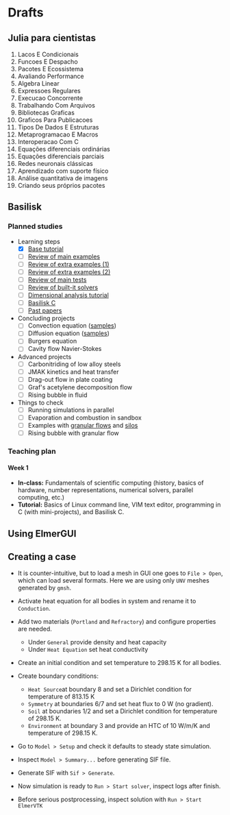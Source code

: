 # Drafts

## Julia para cientistas

1. Lacos E Condicionais
1. Funcoes E Despacho
1. Pacotes E Ecossistema
1. Avaliando Performance
1. Algebra Linear
1. Expressoes Regulares
1. Execucao Concorrente
1. Trabalhando Com Arquivos
1. Bibliotecas Graficas
1. Graficos Para Publicacoes
1. Tipos De Dados E Estruturas
1. Metaprogramacao E Macros
1. Interoperacao Com C
1. Equações diferenciais ordinárias
1. Equações diferenciais parciais
1. Redes neuronais clássicas
1. Aprendizado com suporte físico
1. Análise quantitativa de imagens
1. Criando seus próprios pacotes

## Basilisk

### Planned studies

- Learning steps
	- [x] [Base tutorial](http://basilisk.fr/Tutorial)
	- [ ] [Review of main examples](http://basilisk.fr/src/examples/README)
	- [ ] [Review of extra examples (1)](http://basilisk.fr/sandbox/Antoonvh/README)
	- [ ] [Review of extra examples (2)](http://basilisk.fr/sandbox/M1EMN/README)
	- [ ] [Review of main tests](http://basilisk.fr/src/test/README)
	- [ ] [Review of built-it solvers](http://basilisk.fr/src/README)
	- [ ] [Dimensional analysis tutorial](http://basilisk.fr/Tutorial.dimensions)
	- [ ] [Basilisk C](http://basilisk.fr/Basilisk%20C)
	- [ ] [Past papers](http://basilisk.fr/Bibliography)

- Concluding projects
	- [ ] Convection equation ([samples](http://basilisk.fr/sandbox/M1EMN/README))
	- [ ] Diffusion equation ([samples](http://basilisk.fr/sandbox/M1EMN/README))
	- [ ] Burgers equation
	- [ ] Cavity flow Navier-Stokes

- Advanced projects
	- [ ] Carbonitriding of low alloy steels
	- [ ] JMAK kinetics and heat transfer
	- [ ] Drag-out flow in plate coating
	- [ ] Graf's acetylene decomposition flow
	- [ ] Rising bubble in fluid

- Things to check
	- [ ] Running simulations in parallel
	- [ ] Evaporation and combustion in sandbox
	- [ ] Examples with [granular flows](http://basilisk.fr/sandbox/M1EMN/README#examples-of-granular-flows) and [silos](http://basilisk.fr/sandbox/M1EMN/Exemples/granular_sandglass.c)
	- [ ] Rising bubble with granular flow

### Teaching plan

#### Week 1

- **In-class:** Fundamentals of scientific computing (history, basics of hardware, number representations, numerical solvers, parallel computing, etc.)
- **Tutorial:** Basics of Linux command line, VIM text editor, programming in C (with mini-projects), and Basilisk C.

## Using ElmerGUI

## Creating a case

- It is counter-intuitive, but to load a mesh in GUI one goes to `File > Open`, which can load several formats. Here we are using only `UNV` meshes generated by `gmsh`.

- Activate heat equation for all bodies in system and rename it to `Conduction`.

- Add two materials (`Portland`  and `Refractory`) and configure properties are needed.
	- Under `General` provide density and heat capacity
	- Under `Heat Equation` set heat conductivity

- Create an initial condition and set temperature to 298.15 K for all bodies.

- Create boundary conditions:
	- `Heat Source`at boundary 8 and set a Dirichlet condition for temperature of 813.15 K
	- `Symmetry` at boundaries 6/7 and set heat flux to 0 W (no gradient).
	- `Soil` at boundaries 1/2 and set a Dirichlet condition for temperature of 298.15 K.
	- `Environment` at boundary 3 and provide an HTC of 10 W/m/K and temperature of 298.15 K.

- Go to `Model > Setup` and check it defaults to steady state simulation.

- Inspect `Model > Summary...` before generating SIF file.
 
- Generate SIF with `Sif > Generate`.

- Now simulation is ready to `Run > Start solver`, inspect logs after finish.

- Before serious postprocessing, inspect solution with `Run > Start ElmerVTK`